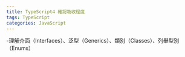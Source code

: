 ```yaml
---
title: TypeScript4 確認吸收程度
tags: TypeScript
categories: JavaScript
---
```

-理解介面（Interfaces）、泛型（Generics）、類別（Classes）、列舉型別（Enums）